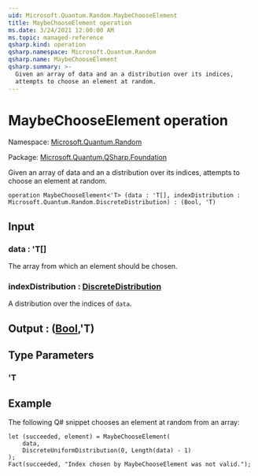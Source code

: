 ```yaml
---
uid: Microsoft.Quantum.Random.MaybeChooseElement
title: MaybeChooseElement operation
ms.date: 3/24/2021 12:00:00 AM
ms.topic: managed-reference
qsharp.kind: operation
qsharp.namespace: Microsoft.Quantum.Random
qsharp.name: MaybeChooseElement
qsharp.summary: >-
  Given an array of data and an a distribution over its indices,
  attempts to choose an element at random.
---
```


# MaybeChooseElement operation

Namespace: [Microsoft.Quantum.Random](xref:Microsoft.Quantum.Random)

Package: [Microsoft.Quantum.QSharp.Foundation](https://nuget.org/packages/Microsoft.Quantum.QSharp.Foundation)


Given an array of data and an a distribution over its indices,attempts to choose an element at random.

```qsharp
operation MaybeChooseElement<'T> (data : 'T[], indexDistribution : Microsoft.Quantum.Random.DiscreteDistribution) : (Bool, 'T)
```


## Input

### data : 'T[]

The array from which an element should be chosen.


### indexDistribution : [DiscreteDistribution](xref:Microsoft.Quantum.Random.DiscreteDistribution)

A distribution over the indices of `data`.



## Output : ([Bool](xref:microsoft.quantum.lang-ref.bool),'T)



## Type Parameters

### 'T



## Example

The following Q# snippet chooses an element at random from an array:```qsharplet (succeeded, element) = MaybeChooseElement(    data,    DiscreteUniformDistribution(0, Length(data) - 1));Fact(succeeded, "Index chosen by MaybeChooseElement was not valid.");```